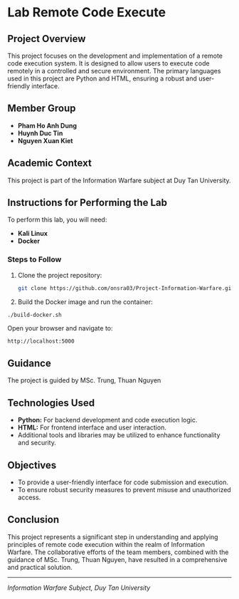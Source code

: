 # Lab Remote Code Execute

## Project Overview
This project focuses on the development and implementation of a remote code execution system. It is designed to allow users to execute code remotely in a controlled and secure environment. The primary languages used in this project are Python and HTML, ensuring a robust and user-friendly interface.

## Member Group
- **Pham Ho Anh Dung**
- **Huynh Duc Tin**
- **Nguyen Xuan Kiet**

## Academic Context
This project is part of the Information Warfare subject at Duy Tan University.

## Instructions for Performing the Lab
To perform this lab, you will need:
- **Kali Linux**
- **Docker**

### Steps to Follow
1. Clone the project repository:
   ```sh
   git clone https://github.com/onsra03/Project-Information-Warfare.git
   ```
2. Build the Docker image and run the container:
```sh
./build-docker.sh
```
Open your browser and navigate to:
```
http://localhost:5000
```

## Guidance
The project is guided by MSc. Trung, Thuan Nguyen

## Technologies Used
- **Python:** For backend development and code execution logic.
- **HTML:** For frontend interface and user interaction.
- Additional tools and libraries may be utilized to enhance functionality and security.

## Objectives
- To provide a user-friendly interface for code submission and execution.
- To ensure robust security measures to prevent misuse and unauthorized access.

## Conclusion
This project represents a significant step in understanding and applying principles of remote code execution within the realm of Information Warfare. The collaborative efforts of the team members, combined with the guidance of MSc. Trung, Thuan Nguyen, have resulted in a comprehensive and practical solution.

---
*Information Warfare Subject, Duy Tan University*

